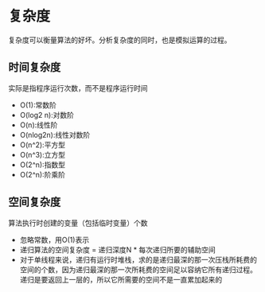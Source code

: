 # 复杂度

复杂度可以衡量算法的好坏。分析复杂度的同时，也是模拟运算的过程。

## 时间复杂度

实际是指程序运行次数，而不是程序运行时间

- O(1):常数阶
- O(log2 n):对数阶
- O(n):线性阶
- O(nlog2n):线性对数阶
- O(n^2):平方型
- O(n^3):立方型
- O(2^n):指数型
- O(2^n):阶乘阶

## 空间复杂度

算法执行时创建的变量（包括临时变量）个数

- 忽略常数，用O(1)表示
- 递归算法的空间复杂度 = 递归深度N * 每次递归所要的辅助空间
- 对于单线程来说，递归有运行时堆栈，求的是递归最深的那一次压栈所耗费的空间的个数，因为递归最深的那一次所耗费的空间足以容纳它所有递归过程。递归是要返回上一层的，所以它所需要的空间不是一直累加起来的
